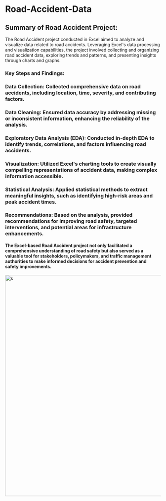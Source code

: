 # Road-Accident-Data
## Summary of Road Accident Project:

The Road Accident project conducted in Excel aimed to analyze and visualize data related to road accidents. Leveraging Excel's data processing and visualization capabilities, the project involved collecting and organizing road accident data, exploring trends and patterns, and presenting insights through charts and graphs.

### Key Steps and Findings:

### Data Collection: Collected comprehensive data on road accidents, including location, time, severity, and contributing factors.
### Data Cleaning: Ensured data accuracy by addressing missing or inconsistent information, enhancing the reliability of the analysis.
### Exploratory Data Analysis (EDA): Conducted in-depth EDA to identify trends, correlations, and factors influencing road accidents.
### Visualization: Utilized Excel's charting tools to create visually compelling representations of accident data, making complex information accessible.
### Statistical Analysis: Applied statistical methods to extract meaningful insights, such as identifying high-risk areas and peak accident times.
### Recommendations: Based on the analysis, provided recommendations for improving road safety, targeted interventions, and potential areas for infrastructure enhancements.
#### The Excel-based Road Accident project not only facilitated a comprehensive understanding of road safety but also served as a valuable tool for stakeholders, policymakers, and traffic management authorities to make informed decisions for accident prevention and safety improvements.

<img width="713" alt="s" src="https://github.com/Tomtwiny121/Road-Accident-Data/assets/128513453/a659a02a-7e4c-4049-a19f-69bda2f7b9bb">


